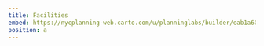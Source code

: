 ```yaml
---
title: Facilities
embed: https://nycplanning-web.carto.com/u/planninglabs/builder/eab1a602-225a-4d35-b4c3-472880801d8f/embed
position: a
---
```

